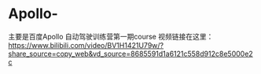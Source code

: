 # Apollo-
主要是百度Apollo 自动驾驶训练营第一期course
视频链接在这里： https://www.bilibili.com/video/BV1H1421U79w/?share_source=copy_web&vd_source=8685591d1a6121c558d912c8e5000e2c
